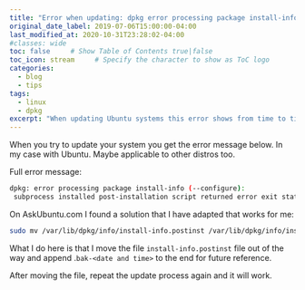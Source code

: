 ```yaml
---
title: "Error when updating: dpkg error processing package install-info error exit status 127"
original_date_label: 2019-07-06T15:00:00-04:00
last_modified_at: 2020-10-31T23:28:02-04:00
#classes: wide
toc: false     # Show Table of Contents true|false
toc_icon: stream     # Specify the character to show as ToC logo
categories:
  - blog
  - tips
tags:
  - linux
  - dpkg
excerpt: "When updating Ubuntu systems this error shows from time to time. This article shows a workaround how to continue."
---
```


When you try to update your system you get the error message below. In my case with Ubuntu. Maybe applicable to other distros too.

Full error message:

```bash
dpkg: error processing package install-info (--configure):
 subprocess installed post-installation script returned error exit status 127
```

On AskUbuntu.com I found a solution that I have adapted that works for me:

```bash
sudo mv /var/lib/dpkg/info/install-info.postinst /var/lib/dpkg/info/install-info.postinst.bak-`date +%Y%m%d_%H%M%S`
```

What I do here is that I move the file `install-info.postinst` file out of the way and append .`bak-<date and time>` to the end for future reference.

After moving the file, repeat the update process again and it will work.
